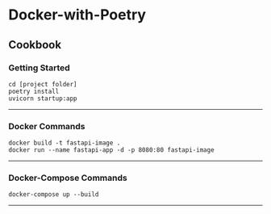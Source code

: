 # Docker-with-Poetry

## Cookbook

### Getting Started
```
cd [project folder]
poetry install
uvicorn startup:app
```
<hr>

### Docker Commands
```
docker build -t fastapi-image .
docker run --name fastapi-app -d -p 8080:80 fastapi-image
```
<hr>

### Docker-Compose Commands
```
docker-compose up --build
```
<hr>